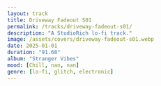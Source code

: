```yaml
---
layout: track
title: Driveway Fadeout S01
permalink: /tracks/driveway-fadeout-s01/
description: "A StudioRich lo-fi track."
image: /assets/covers/driveway-fadeout-s01.webp
date: 2025-01-01
duration: "91.68"
album: "Stranger Vibes"
mood: [Chill, nan, nan]
genre: [lo-fi, glitch, electronic]
---
```

